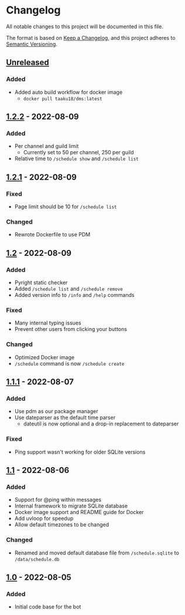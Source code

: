 # Changelog
All notable changes to this project will be documented in this file.

The format is based on [Keep a Changelog](https://keepachangelog.com/en/1.0.0/),
and this project adheres to [Semantic Versioning](https://semver.org/spec/v2.0.0.html).

## [Unreleased]
### Added
- Added auto build workflow for docker image
  - `docker pull taaku18/dms:latest`


## [1.2.2] - 2022-08-09
### Added
- Per channel and guild limit
  - Currently set to 50 per channel, 250 per guild
- Relative time to `/schedule show` and `/schedule list`


## [1.2.1] - 2022-08-09
### Fixed
- Page limit should be 10 for `/schedule list`

### Changed
- Rewrote Dockerfile to use PDM


## [1.2] - 2022-08-09
### Added
- Pyright static checker
- Added `/schedule list` and `/schedule remove`
- Added version info to `/info` and `/help` commands

### Fixed
- Many internal typing issues
- Prevent other users from clicking your buttons

### Changed
- Optimized Docker image
- `/schedule` command is now `/schedule create`


## [1.1.1] - 2022-08-07
### Added
- Use pdm as our package manager
- Use dateparser as the default time parser
  - dateutil is now optional and a drop-in replacement to dateparser

### Fixed
- Ping support wasn't working for older SQLite versions


## [1.1] - 2022-08-06
### Added
- Support for @ping within messages
- Internal framework to migrate SQLite database
- Docker image support and README guide for Docker
- Add uvloop for speedup
- Allow default timezones to be changed

### Changed
- Renamed and moved default database file from `/schedule.sqlite` to `/data/schedule.db`


## [1.0] - 2022-08-05
### Added
- Initial code base for the bot


[Unreleased]: https://github.com/Taaku18/discord-message-scheduler/compare/v1.2.2...HEAD
[1.2.2]: https://github.com/Taaku18/discord-message-scheduler/compare/v1.2.1...v1.2.2
[1.2.1]: https://github.com/Taaku18/discord-message-scheduler/compare/v1.2...v1.2.1
[1.2]: https://github.com/Taaku18/discord-message-scheduler/compare/v1.1.1...v1.2
[1.1.1]: https://github.com/Taaku18/discord-message-scheduler/compare/v1.1...v1.1.1
[1.1]: https://github.com/Taaku18/discord-message-scheduler/compare/v1.0...v1.1
[1.0]: https://github.com/Taaku18/discord-message-scheduler/releases/tag/v1.0
